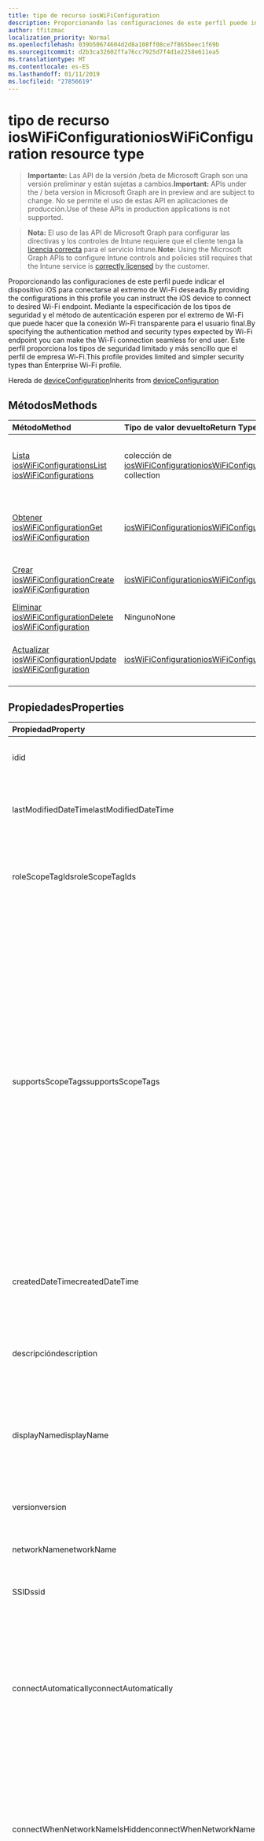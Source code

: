 ```yaml
---
title: tipo de recurso iosWiFiConfiguration
description: Proporcionando las configuraciones de este perfil puede indicar el dispositivo iOS para conectarse al extremo de Wi-Fi deseada. Mediante la especificación de los tipos de seguridad y el método de autenticación esperen por el extremo de Wi-Fi que puede hacer que la conexión Wi-Fi transparente para el usuario final. Este perfil proporciona los tipos de seguridad limitado y más sencillo que el perfil de empresa Wi-Fi.
author: tfitzmac
localization_priority: Normal
ms.openlocfilehash: 039b50674604d2d8a108ff08ce7f865beec1f69b
ms.sourcegitcommit: d2b3ca32602ffa76cc7925d7f4d1e2258e611ea5
ms.translationtype: MT
ms.contentlocale: es-ES
ms.lasthandoff: 01/11/2019
ms.locfileid: "27856619"
---
```

# <a name="ioswificonfiguration-resource-type"></a><span data-ttu-id="40199-105">tipo de recurso iosWiFiConfiguration</span><span class="sxs-lookup"><span data-stu-id="40199-105">iosWiFiConfiguration resource type</span></span>

> <span data-ttu-id="40199-106">**Importante:** Las API de la versión /beta de Microsoft Graph son una versión preliminar y están sujetas a cambios.</span><span class="sxs-lookup"><span data-stu-id="40199-106">**Important:** APIs under the / beta version in Microsoft Graph are in preview and are subject to change.</span></span> <span data-ttu-id="40199-107">No se permite el uso de estas API en aplicaciones de producción.</span><span class="sxs-lookup"><span data-stu-id="40199-107">Use of these APIs in production applications is not supported.</span></span>

> <span data-ttu-id="40199-108">**Nota:** El uso de las API de Microsoft Graph para configurar las directivas y los controles de Intune requiere que el cliente tenga la [licencia correcta](https://go.microsoft.com/fwlink/?linkid=839381) para el servicio Intune.</span><span class="sxs-lookup"><span data-stu-id="40199-108">**Note:** Using the Microsoft Graph APIs to configure Intune controls and policies still requires that the Intune service is [correctly licensed](https://go.microsoft.com/fwlink/?linkid=839381) by the customer.</span></span>

<span data-ttu-id="40199-109">Proporcionando las configuraciones de este perfil puede indicar el dispositivo iOS para conectarse al extremo de Wi-Fi deseada.</span><span class="sxs-lookup"><span data-stu-id="40199-109">By providing the configurations in this profile you can instruct the iOS device to connect to desired Wi-Fi endpoint.</span></span> <span data-ttu-id="40199-110">Mediante la especificación de los tipos de seguridad y el método de autenticación esperen por el extremo de Wi-Fi que puede hacer que la conexión Wi-Fi transparente para el usuario final.</span><span class="sxs-lookup"><span data-stu-id="40199-110">By specifying the authentication method and security types expected by Wi-Fi endpoint you can make the Wi-Fi connection seamless for end user.</span></span> <span data-ttu-id="40199-111">Este perfil proporciona los tipos de seguridad limitado y más sencillo que el perfil de empresa Wi-Fi.</span><span class="sxs-lookup"><span data-stu-id="40199-111">This profile provides limited and simpler security types than Enterprise Wi-Fi profile.</span></span>

<span data-ttu-id="40199-112">Hereda de [deviceConfiguration](../resources/intune-deviceconfig-deviceconfiguration.md)</span><span class="sxs-lookup"><span data-stu-id="40199-112">Inherits from [deviceConfiguration](../resources/intune-deviceconfig-deviceconfiguration.md)</span></span>

## <a name="methods"></a><span data-ttu-id="40199-113">Métodos</span><span class="sxs-lookup"><span data-stu-id="40199-113">Methods</span></span>
|<span data-ttu-id="40199-114">Método</span><span class="sxs-lookup"><span data-stu-id="40199-114">Method</span></span>|<span data-ttu-id="40199-115">Tipo de valor devuelto</span><span class="sxs-lookup"><span data-stu-id="40199-115">Return Type</span></span>|<span data-ttu-id="40199-116">Descripción</span><span class="sxs-lookup"><span data-stu-id="40199-116">Description</span></span>|
|:---|:---|:---|
|[<span data-ttu-id="40199-117">Lista iosWiFiConfigurations</span><span class="sxs-lookup"><span data-stu-id="40199-117">List iosWiFiConfigurations</span></span>](../api/intune-deviceconfig-ioswificonfiguration-list.md)|<span data-ttu-id="40199-118">colección de [iosWiFiConfiguration](../resources/intune-deviceconfig-ioswificonfiguration.md)</span><span class="sxs-lookup"><span data-stu-id="40199-118">[iosWiFiConfiguration](../resources/intune-deviceconfig-ioswificonfiguration.md) collection</span></span>|<span data-ttu-id="40199-119">Propiedades de la lista y relaciones de los objetos [iosWiFiConfiguration](../resources/intune-deviceconfig-ioswificonfiguration.md) .</span><span class="sxs-lookup"><span data-stu-id="40199-119">List properties and relationships of the [iosWiFiConfiguration](../resources/intune-deviceconfig-ioswificonfiguration.md) objects.</span></span>|
|[<span data-ttu-id="40199-120">Obtener iosWiFiConfiguration</span><span class="sxs-lookup"><span data-stu-id="40199-120">Get iosWiFiConfiguration</span></span>](../api/intune-deviceconfig-ioswificonfiguration-get.md)|[<span data-ttu-id="40199-121">iosWiFiConfiguration</span><span class="sxs-lookup"><span data-stu-id="40199-121">iosWiFiConfiguration</span></span>](../resources/intune-deviceconfig-ioswificonfiguration.md)|<span data-ttu-id="40199-122">Leer las propiedades y las relaciones del objeto [iosWiFiConfiguration](../resources/intune-deviceconfig-ioswificonfiguration.md) .</span><span class="sxs-lookup"><span data-stu-id="40199-122">Read properties and relationships of the [iosWiFiConfiguration](../resources/intune-deviceconfig-ioswificonfiguration.md) object.</span></span>|
|[<span data-ttu-id="40199-123">Crear iosWiFiConfiguration</span><span class="sxs-lookup"><span data-stu-id="40199-123">Create iosWiFiConfiguration</span></span>](../api/intune-deviceconfig-ioswificonfiguration-create.md)|[<span data-ttu-id="40199-124">iosWiFiConfiguration</span><span class="sxs-lookup"><span data-stu-id="40199-124">iosWiFiConfiguration</span></span>](../resources/intune-deviceconfig-ioswificonfiguration.md)|<span data-ttu-id="40199-125">Crear un nuevo objeto [iosWiFiConfiguration](../resources/intune-deviceconfig-ioswificonfiguration.md) .</span><span class="sxs-lookup"><span data-stu-id="40199-125">Create a new [iosWiFiConfiguration](../resources/intune-deviceconfig-ioswificonfiguration.md) object.</span></span>|
|[<span data-ttu-id="40199-126">Eliminar iosWiFiConfiguration</span><span class="sxs-lookup"><span data-stu-id="40199-126">Delete iosWiFiConfiguration</span></span>](../api/intune-deviceconfig-ioswificonfiguration-delete.md)|<span data-ttu-id="40199-127">Ninguno</span><span class="sxs-lookup"><span data-stu-id="40199-127">None</span></span>|<span data-ttu-id="40199-128">Elimina un [iosWiFiConfiguration](../resources/intune-deviceconfig-ioswificonfiguration.md).</span><span class="sxs-lookup"><span data-stu-id="40199-128">Deletes a [iosWiFiConfiguration](../resources/intune-deviceconfig-ioswificonfiguration.md).</span></span>|
|[<span data-ttu-id="40199-129">Actualizar iosWiFiConfiguration</span><span class="sxs-lookup"><span data-stu-id="40199-129">Update iosWiFiConfiguration</span></span>](../api/intune-deviceconfig-ioswificonfiguration-update.md)|[<span data-ttu-id="40199-130">iosWiFiConfiguration</span><span class="sxs-lookup"><span data-stu-id="40199-130">iosWiFiConfiguration</span></span>](../resources/intune-deviceconfig-ioswificonfiguration.md)|<span data-ttu-id="40199-131">Actualizar las propiedades de un objeto [iosWiFiConfiguration](../resources/intune-deviceconfig-ioswificonfiguration.md) .</span><span class="sxs-lookup"><span data-stu-id="40199-131">Update the properties of a [iosWiFiConfiguration](../resources/intune-deviceconfig-ioswificonfiguration.md) object.</span></span>|

## <a name="properties"></a><span data-ttu-id="40199-132">Propiedades</span><span class="sxs-lookup"><span data-stu-id="40199-132">Properties</span></span>
|<span data-ttu-id="40199-133">Propiedad</span><span class="sxs-lookup"><span data-stu-id="40199-133">Property</span></span>|<span data-ttu-id="40199-134">Tipo</span><span class="sxs-lookup"><span data-stu-id="40199-134">Type</span></span>|<span data-ttu-id="40199-135">Descripción</span><span class="sxs-lookup"><span data-stu-id="40199-135">Description</span></span>|
|:---|:---|:---|
|<span data-ttu-id="40199-136">id</span><span class="sxs-lookup"><span data-stu-id="40199-136">id</span></span>|<span data-ttu-id="40199-137">Cadena</span><span class="sxs-lookup"><span data-stu-id="40199-137">String</span></span>|<span data-ttu-id="40199-138">Clave de la entidad.</span><span class="sxs-lookup"><span data-stu-id="40199-138">Key of the entity.</span></span> <span data-ttu-id="40199-139">Heredado de [deviceConfiguration](../resources/intune-deviceconfig-deviceconfiguration.md)</span><span class="sxs-lookup"><span data-stu-id="40199-139">Inherited from [deviceConfiguration](../resources/intune-deviceconfig-deviceconfiguration.md)</span></span>|
|<span data-ttu-id="40199-140">lastModifiedDateTime</span><span class="sxs-lookup"><span data-stu-id="40199-140">lastModifiedDateTime</span></span>|<span data-ttu-id="40199-141">DateTimeOffset</span><span class="sxs-lookup"><span data-stu-id="40199-141">DateTimeOffset</span></span>|<span data-ttu-id="40199-142">Fecha y hora en la que se modificó el objeto por última vez.</span><span class="sxs-lookup"><span data-stu-id="40199-142">DateTime the object was last modified.</span></span> <span data-ttu-id="40199-143">Heredado de [deviceConfiguration](../resources/intune-deviceconfig-deviceconfiguration.md)</span><span class="sxs-lookup"><span data-stu-id="40199-143">Inherited from [deviceConfiguration](../resources/intune-deviceconfig-deviceconfiguration.md)</span></span>|
|<span data-ttu-id="40199-144">roleScopeTagIds</span><span class="sxs-lookup"><span data-stu-id="40199-144">roleScopeTagIds</span></span>|<span data-ttu-id="40199-145">Colección String</span><span class="sxs-lookup"><span data-stu-id="40199-145">String collection</span></span>|<span data-ttu-id="40199-146">Lista de etiquetas de ámbito para esta instancia de entidad.</span><span class="sxs-lookup"><span data-stu-id="40199-146">List of Scope Tags for this Entity instance.</span></span> <span data-ttu-id="40199-147">Heredado de [deviceConfiguration](../resources/intune-deviceconfig-deviceconfiguration.md)</span><span class="sxs-lookup"><span data-stu-id="40199-147">Inherited from [deviceConfiguration](../resources/intune-deviceconfig-deviceconfiguration.md)</span></span>|
|<span data-ttu-id="40199-148">supportsScopeTags</span><span class="sxs-lookup"><span data-stu-id="40199-148">supportsScopeTags</span></span>|<span data-ttu-id="40199-149">Booleano</span><span class="sxs-lookup"><span data-stu-id="40199-149">Boolean</span></span>|<span data-ttu-id="40199-150">Indica si la configuración del dispositivo subyacente admite la asignación de etiquetas de ámbito.</span><span class="sxs-lookup"><span data-stu-id="40199-150">Indicates whether or not the underlying Device Configuration supports the assignment of scope tags.</span></span> <span data-ttu-id="40199-151">No se permite la asignación a la propiedad ScopeTags cuando este valor es false y entidades no estará visibles para los usuarios con ámbito.</span><span class="sxs-lookup"><span data-stu-id="40199-151">Assigning to the ScopeTags property is not allowed when this value is false and entities will not be visible to scoped users.</span></span> <span data-ttu-id="40199-152">Esto se produce para las directivas de heredado creadas en Silverlight y se puede resolver por eliminar y volver a crear la directiva en el Portal de Azure.</span><span class="sxs-lookup"><span data-stu-id="40199-152">This occurs for Legacy policies created in Silverlight and can be resolved by deleting and recreating the policy in the Azure Portal.</span></span> <span data-ttu-id="40199-153">Esta propiedad es de sólo lectura.</span><span class="sxs-lookup"><span data-stu-id="40199-153">This property is read-only.</span></span> <span data-ttu-id="40199-154">Heredado de [deviceConfiguration](../resources/intune-deviceconfig-deviceconfiguration.md)</span><span class="sxs-lookup"><span data-stu-id="40199-154">Inherited from [deviceConfiguration](../resources/intune-deviceconfig-deviceconfiguration.md)</span></span>|
|<span data-ttu-id="40199-155">createdDateTime</span><span class="sxs-lookup"><span data-stu-id="40199-155">createdDateTime</span></span>|<span data-ttu-id="40199-156">DateTimeOffset</span><span class="sxs-lookup"><span data-stu-id="40199-156">DateTimeOffset</span></span>|<span data-ttu-id="40199-157">Fecha y hora en la que se creó el objeto.</span><span class="sxs-lookup"><span data-stu-id="40199-157">DateTime the object was created.</span></span> <span data-ttu-id="40199-158">Heredado de [deviceConfiguration](../resources/intune-deviceconfig-deviceconfiguration.md)</span><span class="sxs-lookup"><span data-stu-id="40199-158">Inherited from [deviceConfiguration](../resources/intune-deviceconfig-deviceconfiguration.md)</span></span>|
|<span data-ttu-id="40199-159">descripción</span><span class="sxs-lookup"><span data-stu-id="40199-159">description</span></span>|<span data-ttu-id="40199-160">Cadena</span><span class="sxs-lookup"><span data-stu-id="40199-160">String</span></span>|<span data-ttu-id="40199-161">Descripción proporcionada por el administrador de la configuración del dispositivo.</span><span class="sxs-lookup"><span data-stu-id="40199-161">Admin provided description of the Device Configuration.</span></span> <span data-ttu-id="40199-162">Heredado de [deviceConfiguration](../resources/intune-deviceconfig-deviceconfiguration.md)</span><span class="sxs-lookup"><span data-stu-id="40199-162">Inherited from [deviceConfiguration](../resources/intune-deviceconfig-deviceconfiguration.md)</span></span>|
|<span data-ttu-id="40199-163">displayName</span><span class="sxs-lookup"><span data-stu-id="40199-163">displayName</span></span>|<span data-ttu-id="40199-164">Cadena</span><span class="sxs-lookup"><span data-stu-id="40199-164">String</span></span>|<span data-ttu-id="40199-165">Nombre proporcionado por el administrador de la configuración del dispositivo.</span><span class="sxs-lookup"><span data-stu-id="40199-165">Admin provided name of the device configuration.</span></span> <span data-ttu-id="40199-166">Heredado de [deviceConfiguration](../resources/intune-deviceconfig-deviceconfiguration.md)</span><span class="sxs-lookup"><span data-stu-id="40199-166">Inherited from [deviceConfiguration](../resources/intune-deviceconfig-deviceconfiguration.md)</span></span>|
|<span data-ttu-id="40199-167">version</span><span class="sxs-lookup"><span data-stu-id="40199-167">version</span></span>|<span data-ttu-id="40199-168">Int32</span><span class="sxs-lookup"><span data-stu-id="40199-168">Int32</span></span>|<span data-ttu-id="40199-169">Versión de la configuración del dispositivo.</span><span class="sxs-lookup"><span data-stu-id="40199-169">Version of the device configuration.</span></span> <span data-ttu-id="40199-170">Heredado de [deviceConfiguration](../resources/intune-deviceconfig-deviceconfiguration.md)</span><span class="sxs-lookup"><span data-stu-id="40199-170">Inherited from [deviceConfiguration](../resources/intune-deviceconfig-deviceconfiguration.md)</span></span>|
|<span data-ttu-id="40199-171">networkName</span><span class="sxs-lookup"><span data-stu-id="40199-171">networkName</span></span>|<span data-ttu-id="40199-172">Cadena</span><span class="sxs-lookup"><span data-stu-id="40199-172">String</span></span>|<span data-ttu-id="40199-173">Nombre de red</span><span class="sxs-lookup"><span data-stu-id="40199-173">Network Name</span></span>|
|<span data-ttu-id="40199-174">SSID</span><span class="sxs-lookup"><span data-stu-id="40199-174">ssid</span></span>|<span data-ttu-id="40199-175">Cadena</span><span class="sxs-lookup"><span data-stu-id="40199-175">String</span></span>|<span data-ttu-id="40199-176">Esto es el nombre de la red Wi-Fi que se difunde a todos los dispositivos.</span><span class="sxs-lookup"><span data-stu-id="40199-176">This is the name of the Wi-Fi network that is broadcast to all devices.</span></span>|
|<span data-ttu-id="40199-177">connectAutomatically</span><span class="sxs-lookup"><span data-stu-id="40199-177">connectAutomatically</span></span>|<span data-ttu-id="40199-178">Booleano</span><span class="sxs-lookup"><span data-stu-id="40199-178">Boolean</span></span>|<span data-ttu-id="40199-179">Conectar automáticamente cuando esta red esté en el intervalo.</span><span class="sxs-lookup"><span data-stu-id="40199-179">Connect automatically when this network is in range.</span></span> <span data-ttu-id="40199-180">Si se establece en true omitirá el símbolo del sistema del usuario y el dispositivo se conecte automáticamente a la red Wi-Fi.</span><span class="sxs-lookup"><span data-stu-id="40199-180">Setting this to true will skip the user prompt and automatically connect the device to Wi-Fi network.</span></span>|
|<span data-ttu-id="40199-181">connectWhenNetworkNameIsHidden</span><span class="sxs-lookup"><span data-stu-id="40199-181">connectWhenNetworkNameIsHidden</span></span>|<span data-ttu-id="40199-182">Booleano</span><span class="sxs-lookup"><span data-stu-id="40199-182">Boolean</span></span>|<span data-ttu-id="40199-183">Conectar cuando la red no sea de difusión su nombre (SSID).</span><span class="sxs-lookup"><span data-stu-id="40199-183">Connect when the network is not broadcasting its name (SSID).</span></span> <span data-ttu-id="40199-184">Cuando se establece en true, este perfil fuerza el dispositivo para conectarse a una red que no difundir su SSID para todos los dispositivos.</span><span class="sxs-lookup"><span data-stu-id="40199-184">When set to true, this profile forces the device to connect to a network that doesn't broadcast its SSID to all devices.</span></span>|
|<span data-ttu-id="40199-185">wiFiSecurityType</span><span class="sxs-lookup"><span data-stu-id="40199-185">wiFiSecurityType</span></span>|[<span data-ttu-id="40199-186">wiFiSecurityType</span><span class="sxs-lookup"><span data-stu-id="40199-186">wiFiSecurityType</span></span>](../resources/intune-deviceconfig-wifisecuritytype.md)|<span data-ttu-id="40199-187">Indica si el extremo de Wi-Fi utiliza un tipo de EAP en función de seguridad.</span><span class="sxs-lookup"><span data-stu-id="40199-187">Indicates whether Wi-Fi endpoint uses an EAP based security type.</span></span> <span data-ttu-id="40199-188">Los valores posibles son: `open`, `wpaPersonal`, `wpaEnterprise`, `wep`, `wpa2Personal`, `wpa2Enterprise`.</span><span class="sxs-lookup"><span data-stu-id="40199-188">Possible values are: `open`, `wpaPersonal`, `wpaEnterprise`, `wep`, `wpa2Personal`, `wpa2Enterprise`.</span></span>|
|<span data-ttu-id="40199-189">proxySettings</span><span class="sxs-lookup"><span data-stu-id="40199-189">proxySettings</span></span>|[<span data-ttu-id="40199-190">wiFiProxySetting</span><span class="sxs-lookup"><span data-stu-id="40199-190">wiFiProxySetting</span></span>](../resources/intune-deviceconfig-wifiproxysetting.md)|<span data-ttu-id="40199-191">Tipo de proxy para esta conexión Wi-Fi.</span><span class="sxs-lookup"><span data-stu-id="40199-191">Proxy Type for this Wi-Fi connection.</span></span> <span data-ttu-id="40199-192">Los valores posibles son: `none`, `manual` y `automatic`.</span><span class="sxs-lookup"><span data-stu-id="40199-192">Possible values are: `none`, `manual`, `automatic`.</span></span>|
|<span data-ttu-id="40199-193">proxyManualAddress</span><span class="sxs-lookup"><span data-stu-id="40199-193">proxyManualAddress</span></span>|<span data-ttu-id="40199-194">Cadena</span><span class="sxs-lookup"><span data-stu-id="40199-194">String</span></span>|<span data-ttu-id="40199-195">Nombre de host DNS o dirección IP del servidor proxy cuando se selecciona la configuración manual.</span><span class="sxs-lookup"><span data-stu-id="40199-195">IP Address or DNS hostname of the proxy server when manual configuration is selected.</span></span>|
|<span data-ttu-id="40199-196">proxyManualPort</span><span class="sxs-lookup"><span data-stu-id="40199-196">proxyManualPort</span></span>|<span data-ttu-id="40199-197">Int32</span><span class="sxs-lookup"><span data-stu-id="40199-197">Int32</span></span>|<span data-ttu-id="40199-198">Puerto del servidor proxy cuando se selecciona la configuración manual.</span><span class="sxs-lookup"><span data-stu-id="40199-198">Port of the proxy server when manual configuration is selected.</span></span>|
|<span data-ttu-id="40199-199">proxyAutomaticConfigurationUrl</span><span class="sxs-lookup"><span data-stu-id="40199-199">proxyAutomaticConfigurationUrl</span></span>|<span data-ttu-id="40199-200">Cadena</span><span class="sxs-lookup"><span data-stu-id="40199-200">String</span></span>|<span data-ttu-id="40199-201">URL de la secuencia de la configuración automática de servidor proxy cuando se selecciona la configuración automática.</span><span class="sxs-lookup"><span data-stu-id="40199-201">URL of the proxy server automatic configuration script when automatic configuration is selected.</span></span> <span data-ttu-id="40199-202">Normalmente, esta dirección URL es la ubicación del archivo PAC (configuración automática de Proxy).</span><span class="sxs-lookup"><span data-stu-id="40199-202">This URL is typically the location of PAC (Proxy Auto Configuration) file.</span></span>|
|<span data-ttu-id="40199-203">preSharedKey</span><span class="sxs-lookup"><span data-stu-id="40199-203">preSharedKey</span></span>|<span data-ttu-id="40199-204">Cadena</span><span class="sxs-lookup"><span data-stu-id="40199-204">String</span></span>|<span data-ttu-id="40199-205">Ésta es la clave previamente compartida para la red Wi-Fi Personal WPA.</span><span class="sxs-lookup"><span data-stu-id="40199-205">This is the pre-shared key for WPA Personal Wi-Fi network.</span></span>|

## <a name="relationships"></a><span data-ttu-id="40199-206">Relaciones</span><span class="sxs-lookup"><span data-stu-id="40199-206">Relationships</span></span>
|<span data-ttu-id="40199-207">Relación</span><span class="sxs-lookup"><span data-stu-id="40199-207">Relationship</span></span>|<span data-ttu-id="40199-208">Tipo</span><span class="sxs-lookup"><span data-stu-id="40199-208">Type</span></span>|<span data-ttu-id="40199-209">Description</span><span class="sxs-lookup"><span data-stu-id="40199-209">Description</span></span>|
|:---|:---|:---|
|<span data-ttu-id="40199-210">groupAssignments</span><span class="sxs-lookup"><span data-stu-id="40199-210">groupAssignments</span></span>|<span data-ttu-id="40199-211">colección de [deviceConfigurationGroupAssignment](../resources/intune-deviceconfig-deviceconfigurationgroupassignment.md)</span><span class="sxs-lookup"><span data-stu-id="40199-211">[deviceConfigurationGroupAssignment](../resources/intune-deviceconfig-deviceconfigurationgroupassignment.md) collection</span></span>|<span data-ttu-id="40199-212">La lista de asignaciones de grupo para el perfil de configuración del dispositivo.</span><span class="sxs-lookup"><span data-stu-id="40199-212">The list of group assignments for the device configuration profile.</span></span> <span data-ttu-id="40199-213">Heredado de [deviceConfiguration](../resources/intune-deviceconfig-deviceconfiguration.md)</span><span class="sxs-lookup"><span data-stu-id="40199-213">Inherited from [deviceConfiguration](../resources/intune-deviceconfig-deviceconfiguration.md)</span></span>|
|<span data-ttu-id="40199-214">asignaciones</span><span class="sxs-lookup"><span data-stu-id="40199-214">assignments</span></span>|<span data-ttu-id="40199-215">Colección [deviceConfigurationAssignment](../resources/intune-deviceconfig-deviceconfigurationassignment.md)</span><span class="sxs-lookup"><span data-stu-id="40199-215">[deviceConfigurationAssignment](../resources/intune-deviceconfig-deviceconfigurationassignment.md) collection</span></span>|<span data-ttu-id="40199-216">La lista de tareas para el perfil de configuración del dispositivo.</span><span class="sxs-lookup"><span data-stu-id="40199-216">The list of assignments for the device configuration profile.</span></span> <span data-ttu-id="40199-217">Heredado de [deviceConfiguration](../resources/intune-deviceconfig-deviceconfiguration.md)</span><span class="sxs-lookup"><span data-stu-id="40199-217">Inherited from [deviceConfiguration](../resources/intune-deviceconfig-deviceconfiguration.md)</span></span>|
|<span data-ttu-id="40199-218">deviceStatuses</span><span class="sxs-lookup"><span data-stu-id="40199-218">deviceStatuses</span></span>|<span data-ttu-id="40199-219">Colección [deviceConfigurationDeviceStatus](../resources/intune-deviceconfig-deviceconfigurationdevicestatus.md)</span><span class="sxs-lookup"><span data-stu-id="40199-219">[deviceConfigurationDeviceStatus](../resources/intune-deviceconfig-deviceconfigurationdevicestatus.md) collection</span></span>|<span data-ttu-id="40199-220">Estado de instalación de configuración del dispositivo por dispositivo.</span><span class="sxs-lookup"><span data-stu-id="40199-220">Device configuration installation status by device.</span></span> <span data-ttu-id="40199-221">Heredado de [deviceConfiguration](../resources/intune-deviceconfig-deviceconfiguration.md)</span><span class="sxs-lookup"><span data-stu-id="40199-221">Inherited from [deviceConfiguration](../resources/intune-deviceconfig-deviceconfiguration.md)</span></span>|
|<span data-ttu-id="40199-222">userStatuses</span><span class="sxs-lookup"><span data-stu-id="40199-222">userStatuses</span></span>|<span data-ttu-id="40199-223">Colección [deviceConfigurationUserStatus](../resources/intune-deviceconfig-deviceconfigurationuserstatus.md)</span><span class="sxs-lookup"><span data-stu-id="40199-223">[deviceConfigurationUserStatus](../resources/intune-deviceconfig-deviceconfigurationuserstatus.md) collection</span></span>|<span data-ttu-id="40199-224">Estado de instalación de configuración de dispositivo por usuario.</span><span class="sxs-lookup"><span data-stu-id="40199-224">Device configuration installation status by user.</span></span> <span data-ttu-id="40199-225">Heredado de [deviceConfiguration](../resources/intune-deviceconfig-deviceconfiguration.md)</span><span class="sxs-lookup"><span data-stu-id="40199-225">Inherited from [deviceConfiguration](../resources/intune-deviceconfig-deviceconfiguration.md)</span></span>|
|<span data-ttu-id="40199-226">deviceStatusOverview</span><span class="sxs-lookup"><span data-stu-id="40199-226">deviceStatusOverview</span></span>|[<span data-ttu-id="40199-227">deviceConfigurationDeviceOverview</span><span class="sxs-lookup"><span data-stu-id="40199-227">deviceConfigurationDeviceOverview</span></span>](../resources/intune-deviceconfig-deviceconfigurationdeviceoverview.md)|<span data-ttu-id="40199-228">Información general sobre el estado de dispositivos de la configuración de dispositivo. Heredado de [deviceConfiguration](../resources/intune-deviceconfig-deviceconfiguration.md)</span><span class="sxs-lookup"><span data-stu-id="40199-228">Device Configuration devices status overview Inherited from [deviceConfiguration](../resources/intune-deviceconfig-deviceconfiguration.md)</span></span>|
|<span data-ttu-id="40199-229">userStatusOverview</span><span class="sxs-lookup"><span data-stu-id="40199-229">userStatusOverview</span></span>|[<span data-ttu-id="40199-230">deviceConfigurationUserOverview</span><span class="sxs-lookup"><span data-stu-id="40199-230">deviceConfigurationUserOverview</span></span>](../resources/intune-deviceconfig-deviceconfigurationuseroverview.md)|<span data-ttu-id="40199-231">Información general sobre el estado de usuarios de la configuración de dispositivo. Heredado de [deviceConfiguration](../resources/intune-deviceconfig-deviceconfiguration.md)</span><span class="sxs-lookup"><span data-stu-id="40199-231">Device Configuration users status overview Inherited from [deviceConfiguration](../resources/intune-deviceconfig-deviceconfiguration.md)</span></span>|
|<span data-ttu-id="40199-232">deviceSettingStateSummaries</span><span class="sxs-lookup"><span data-stu-id="40199-232">deviceSettingStateSummaries</span></span>|<span data-ttu-id="40199-233">Colección [settingStateDeviceSummary](../resources/intune-deviceconfig-settingstatedevicesummary.md)</span><span class="sxs-lookup"><span data-stu-id="40199-233">[settingStateDeviceSummary](../resources/intune-deviceconfig-settingstatedevicesummary.md) collection</span></span>|<span data-ttu-id="40199-234">Resumen de dispositivo sobre el estado de configuración de la configuración de dispositivo. Heredado de [deviceConfiguration](../resources/intune-deviceconfig-deviceconfiguration.md)</span><span class="sxs-lookup"><span data-stu-id="40199-234">Device Configuration Setting State Device Summary Inherited from [deviceConfiguration](../resources/intune-deviceconfig-deviceconfiguration.md)</span></span>|

## <a name="json-representation"></a><span data-ttu-id="40199-235">Representación JSON</span><span class="sxs-lookup"><span data-stu-id="40199-235">JSON Representation</span></span>
<span data-ttu-id="40199-236">Aquí tiene una representación JSON del recurso.</span><span class="sxs-lookup"><span data-stu-id="40199-236">Here is a JSON representation of the resource.</span></span>
<!-- {
  "blockType": "resource",
  "keyProperty": "id",
  "@odata.type": "microsoft.graph.iosWiFiConfiguration"
}
-->
``` json
{
  "@odata.type": "#microsoft.graph.iosWiFiConfiguration",
  "id": "String (identifier)",
  "lastModifiedDateTime": "String (timestamp)",
  "roleScopeTagIds": [
    "String"
  ],
  "supportsScopeTags": true,
  "createdDateTime": "String (timestamp)",
  "description": "String",
  "displayName": "String",
  "version": 1024,
  "networkName": "String",
  "ssid": "String",
  "connectAutomatically": true,
  "connectWhenNetworkNameIsHidden": true,
  "wiFiSecurityType": "String",
  "proxySettings": "String",
  "proxyManualAddress": "String",
  "proxyManualPort": 1024,
  "proxyAutomaticConfigurationUrl": "String",
  "preSharedKey": "String"
}
```





